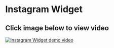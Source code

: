 # Instagram Widget

## Click image below to view video

[![Instagram Widget demo video](./not_used_README_images/instaWidgetVideo.png)](https://youtu.be/xc8mKnVQu6E)